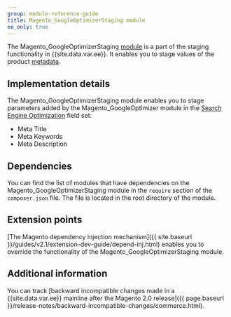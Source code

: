 ```yaml
---
group: module-reference-guide
title: Magento_GoogleOptimizerStaging module
ee_only: true
---
```


The Magento_GoogleOptimizerStaging [module](https://glossary.magento.com/module) is a part of the staging functionality in {{site.data.var.ee}}. It enables you to stage values of the product [metadata](https://glossary.magento.com/metadata).

## Implementation details

The Magento_GoogleOptimizerStaging module enables you to stage parameters added by the Magento_GoogleOptimizer module in the [Search Engine Optimization](https://glossary.magento.com/search-engine-optimization) field set:

- Meta Title
- Meta Keywords
- Meta Description

## Dependencies

You can find the list of modules that have dependencies on the Magento_GoogleOptimizerStaging module in the `require` section of the `composer.json` file. The file is located in the root directory of the module.

## Extension points

[The Magento dependency injection mechanism]({{ site.baseurl }}/guides/v2.1/extension-dev-guide/depend-inj.html) enables you to override the functionality of the Magento_GoogleOptimizerStaging module.

## Additional information

You can track [backward incompatible changes made in a {{site.data.var.ee}} mainline after the Magento 2.0 release]({{ page.baseurl }}/release-notes/backward-incompatible-changes/commerce.html).
